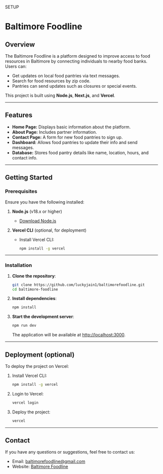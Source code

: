 SETUP
# Baltimore Foodline

## Overview
The Baltimore Foodline is a platform designed to improve access to food resources in Baltimore by connecting individuals to nearby food banks. Users can:

- Get updates on local food pantries via text messages.
- Search for food resources by zip code.
- Pantries can send updates such as closures or special events.

This project is built using **Node.js**, **Next.js**, and **Vercel**.

---

## Features
- **Home Page:** Displays basic information about the platform.
- **About Page:** Includes partner information.
- **Contact Page:** A form for new food pantries to sign up.
- **Dashboard:** Allows food pantries to update their info and send messages.
- **Database:** Stores food pantry details like name, location, hours, and contact info.

---

## Getting Started

### Prerequisites
Ensure you have the following installed:

1. **Node.js** (v18.x or higher)
   - [Download Node.js](https://nodejs.org/)

2. **Vercel CLI** (optional, for deployment)
   - Install Vercel CLI:
     ```bash
     npm install -g vercel
     ```

---

### Installation

1. **Clone the repository**:
   ```bash
   git clone https://github.com/luckyjain1/baltimorefoodline.git
   cd baltimore-foodline
   ```

2. **Install dependencies**:
   ```bash
   npm install
   ```

5. **Start the development server**:
   ```bash
   npm run dev
   ```
   The application will be available at [http://localhost:3000](http://localhost:3000).

---

## Deployment (optional)

To deploy the project on Vercel:

1. Install Vercel CLI:
   ```bash
   npm install -g vercel
   ```

2. Login to Vercel:
   ```bash
   vercel login
   ```

3. Deploy the project:
   ```bash
   vercel
   ```

---

## Contact
If you have any questions or suggestions, feel free to contact us:

- Email: baltimorefoodline@gmail.com
- Website: [Baltimore Foodline](https://baltimorefoodline.vercel.app/)
